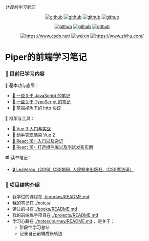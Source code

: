 *计算机学习笔记*

<p align="center">
  <a href="https://github.com/PiperLiu/CS-courses-notes"><img src="https://img.shields.io/badge/计算机笔记-github-blue.svg" alt="github"></a>
  <a href="https://github.com/PiperLiu/front-end-notes"><img src="https://img.shields.io/badge/前端笔记-github-pink.svg" alt="github"></a>
  <a href="https://github.com/PiperLiu/back-end-notes"><img src="https://img.shields.io/badge/后端笔记-github-marron.svg" alt="github"></a>
  <a href="https://github.com/PiperLiu/ACMOI_Journey"><img src="https://img.shields.io/badge/算法笔记-github-green.svg" alt="github"></a>
</p>

<p align="center">
  <a href="https://github.com/PiperLiu/Reinforcement-Learning-practice-zh"><img src="https://img.shields.io/badge/强化学习笔记-github-azure.svg" alt="github"></a>
  <a href="https://github.com/PiperLiu/GAMES-notes"><img src="https://img.shields.io/badge/图形学笔记-github-coffee.svg" alt="github"></a>
  <a href="https://github.com/PiperLiu/math_codes_economics_management"><img src="https://img.shields.io/badge/管理数学笔记-github-purple.svg" alt="github"></a>
</p>

<p align="center">
  <a href="https://blog.csdn.net/weixin_42815609"><img src="https://img.shields.io/badge/博客-CSDN-red.svg" alt="https://www.csdn.net/"></a>
  <a href="./doc/images/扫码_搜索联合传播样式-微信标准绿版.png"><img src="https://img.shields.io/badge/微信公众号-WeiXin-verdigris.svg" alt="weixin"></a>
  <a href="https://www.zhihu.com/people/zai-deng-yici-ji-hui"><img src="https://img.shields.io/badge/知乎-ZhiHu-blue.svg" alt="https://www.zhihu.com/"></a>
</p>

# Piper的前端学习笔记

### 📕 目前已学习内容

🎳 基本功与底层：
- [👔 一些关于 JavaScript 的笔记](./notes/javascript/README.md)
- [🦺 一些关于 TypeScript 的笔记](./notes/typescript/README.md)
- [🧥 前端视角下的 http 协议](./notes/http/README.md)

🎩 框架与工具：
- [🥎 Vue 3 入门与实战](./notes/vue/README.md)
- [🏀 动手实现简易 Vue 2](./notes/vue2017/README.md)
- [🏐 React 16+ 入门以及杂记](./notes/react/README.md)
- [🏈 React 16+ 打造组件库以及测试发布实例](./notes/reactAntD/README.md)

📻 读书笔记：
- [🔒 LeaVerou. (2016). CSS揭秘. 人民邮电出版社.（CSS魔法译）](./books/csssecrets/README.md)

### 🎨 项目结构介绍
- 我学过的课程在 [./courses/README.md](./courses/README.md)
- 我的笔记在 [./notes/](./notes/)
- 读过的书在 [./books/README.md](./books/README.md)
- 我的前端练手项目在 [./projects/README.md](./projects/README.md)
- 学习心路在 [./notes/journey/README.md](./notes/journey/README.md) ，是关于：
  - 阶段性学习总结
  - 记录自己前端成长轨迹


